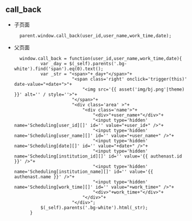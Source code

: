 ## call_back

- 子页面

		parent.window.call_back(user_id,user_name,work_time,date);

- 父页面

		window.call_back = function(user_id,user_name,work_time,date){
				var _day = $(_self).parents('.bg-white').find('span').eq(0).text();
				var _str = "<span>"+_day+"</span>"+
		            		"<span class='right' onclick='trigger(this)' date-value="+date+">"+
		            			"<img src='{{ asset('img/bj.png'|theme) }}' alt='' / style=''>"+
		        			"</span>"+
		        			"<div class='area' >"+
		                		"<div class='name'>"+
		                			"<div>"+user_name+"</div>"+
		                			"<input type='hidden' name='Scheduling[user_id][]' id='' value="+user_id+" />"+
		                			"<input type='hidden' name='Scheduling[user_name][]' id='' value="+user_name+" />"+
		                			"<input type='hidden' name='Scheduling[date][]' id='' value="+date+" />"+
		                			"<input type='hidden' name='Scheduling[institution_id][]' id='' value='{{ authenast.id }}' />"+
		                			"<input type='hidden' name='Scheduling[institution_name][]' id='' value='{{ authenast.name }}' />"+
		                			"<input type='hidden' name='Scheduling[work_time][]' id='' value="+work_time+" />"+
		                			"<div>"+work_time+"</div>"+
		                		"</div>"+
							"</div>";
				$(_self).parents('.bg-white').html(_str);
			}